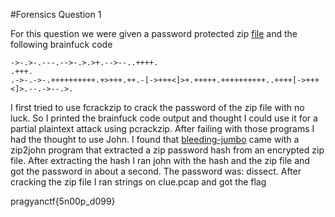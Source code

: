 #Forensics Question 1

For this question we were given a password protected zip [file](clue.zip) and the following brainfuck code
```
->-.>-.---.-->-.>.>+.-->--..++++.
.+++.
.->-.->-.++++++++++.+>+++.++.-[->+++<]>+.+++++.++++++++++..++++[->+++<]>.--.->--.>.
```
I first tried to use fcrackzip to crack the password of the zip file with no luck. So I printed the brainfuck code output and thought I could use it for a partial plaintext attack using pcrackzip.
After failing with those programs I had the thought to use John. I found that [bleeding-jumbo](https://github.com/magnumripper/JohnTheRipper) came with a zip2john program that extracted a zip password hash from an encrypted zip file.
After extracting the hash I ran john with the hash and the zip file and got the password in about a second. The password was: dissect. After cracking the zip file I ran strings on clue.pcap and got the flag

pragyanctf{5n00p_d099}

